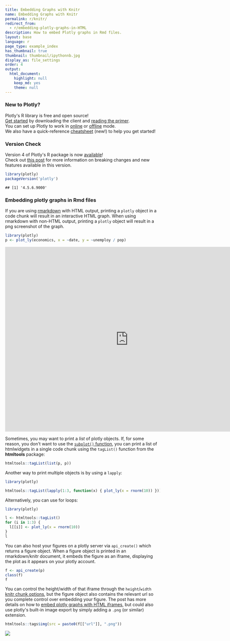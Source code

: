 ```yaml
---
title: Embedding Graphs with Knitr
name: Embedding Graphs with Knitr
permalink: r/knitr/
redirect_from:
  - r/embedding-plotly-graphs-in-HTML
description: How to embed Plotly graphs in Rmd files.
layout: base
language: r
page_type: example_index
has_thumbnail: true
thumbnail: thumbnail/ipythonnb.jpg
display_as: file_settings
order: 4
output:
  html_document:
    highlight: null
    keep_md: yes
    theme: null
---
```



### New to Plotly?

Plotly's R library is free and open source!<br>
[Get started](https://plot.ly/r/getting-started/) by downloading the client and [reading the primer](https://plot.ly/r/getting-started/).<br>
You can set up Plotly to work in [online](https://plot.ly/r/getting-started/#hosting-graphs-in-your-online-plotly-account) or [offline](https://plot.ly/r/offline/) mode.<br>
We also have a quick-reference [cheatsheet](https://images.plot.ly/plotly-documentation/images/r_cheat_sheet.pdf) (new!) to help you get started!

### Version Check

Version 4 of Plotly's R package is now [available](https://plot.ly/r/getting-started/#installation)!<br>
Check out [this post](http://moderndata.plot.ly/upgrading-to-plotly-4-0-and-above/) for more information on breaking changes and new features available in this version.

```r
library(plotly)
packageVersion('plotly')
```

```
## [1] '4.5.6.9000'
```

### Embedding plotly graphs in Rmd files

If you are using [rmarkdown](http://rmarkdown.rstudio.com/) with HTML output, printing a `plotly` object in a code chunk will result in an interactive HTML graph. When using rmarkdown with non-HTML output, printing a `plotly` object will result in a png screenshot of the graph.


```r
library(plotly)
p <- plot_ly(economics, x = ~date, y = ~unemploy / pop)
```

<iframe src="https://plot.ly/~RPlotBot/1286.embed" width="800" height="600" id="igraph" scrolling="no" seamless="seamless" frameBorder="0"> </iframe>

Sometimes, you may want to print a _list_ of plotly objects. If, for some reason, you don't want to use the [`subplot()` function](https://plot.ly/r/subplots/), you can print a list of htmlwidgets in a single code chunk using the `tagList()` function from the **htmltools** package:


```r
htmltools::tagList(list(p, p))
```

Another way to print multiple objects is by using a `lapply`:


```r
library(plotly)

htmltools::tagList(lapply(1:3, function(x) { plot_ly(x = rnorm(10)) }))
```

Alternatively, you can use for loops:


```r
library(plotly)

l <- htmltools::tagList()
for (i in 1:3) {
  l[[i]] <- plot_ly(x = rnorm(10))
}
l
```

You can also host your figures on a plotly server via `api_create()` which returns a figure object. When a figure object is printed in an rmarkdown/knitr document, it embeds the figure as an iframe, displaying the plot as it appears on your plotly account.


```r
f <- api_create(p)
class(f)
f
```

You can control the height/width of that iframe through the `height`/`width` [knitr chunk options](http://yihui.name/knitr/options/), but the figure object also contains the relevant url so you complete control over embedding your figure. The post has more details on how to [embed plotly graphs with HTML iframes](http://help.plot.ly/embed-graphs-in-websites/), but could also use plotly's built-in image export by simply adding a `.png` (or similar) extension.


```r
htmltools::tags$img(src = paste0(f[["url"]], ".png"))
```

<!--html_preserve--><img src="https://plot.ly/~RPlotBot/3329.png"/><!--/html_preserve-->

